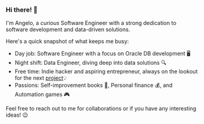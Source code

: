 ### Hi there! 👋

I'm Angelo, a *curious* Software Engineer with a strong dedication to software development and data-driven solutions. 

Here's a quick snapshot of what keeps me busy:

- Day job: Software Engineer with a focus on Oracle DB development 🖥️
- Night shift: Data Engineer, diving deep into data solutions 🔍
- Free time: Indie hacker and aspiring entrepreneur, always on the lookout for the next [project](https://retroquest.app/)💡
- Passions: Self-improvement books 📖, Personal finance 💰, and Automation games 🎮

Feel free to reach out to me for collaborations or if you have any interesting ideas! 😉

